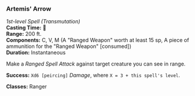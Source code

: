 ### Artemis' Arrow
*1st-level Spell (Transmutation)*  
**Casting Time:** 🔷  
**Range:** 200 ft.  
**Components:** C, V, M (A "Ranged Weapon" worth at least 15 sp, A piece of ammunition for the "Ranged Weapon" \[consumed\])  
**Duration:** Instantaneous  

Make a *Ranged Spell Attack* against target creature you can see in range.

**Success:** `Xd6 [peircing]` *Damage*, where `X = 3 + this spell's level`.

**Classes:** Ranger

